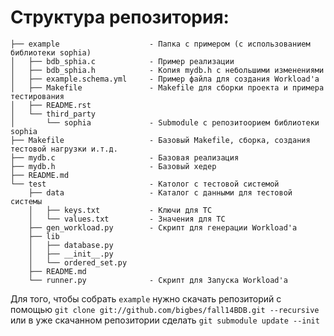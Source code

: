 # Структура репозитория:

```
├── example                    - Папка с примером (с использованием библиотеки sophia)
│   ├── bdb_sphia.c            - Пример реализации
│   ├── bdb_sphia.h            - Копия mydb.h с небольшими изменениями
│   ├── example.schema.yml     - Пример файла для создания Workload'а
│   ├── Makefile               - Makefile для сборки проекта и примера тестирования
│   ├── README.rst
│   └── third_party
│       └── sophia             - Submodule с репозитоорием библиотеки sophia
├── Makefile                   - Базовый Makefile, сборка, создания тестовой нагрузки и.т.д.
├── mydb.c                     - Базовая реализация
├── mydb.h                     - Базовый хедер
├── README.md
└── test                       - Католог с тестовой системой
    ├── data                   - Каталог с данными для тестовой системы
    │   ├── keys.txt           - Ключи для ТС
    │   └── values.txt         - Значения для ТС
    ├── gen_workload.py        - Скрипт для генерации Workload'a
    ├── lib
    │   ├── database.py
    │   ├── __init__.py
    │   └── ordered_set.py
    ├── README.md
    └── runner.py              - Скрипт для Запуска Workload'а
```

Для того, чтобы собрать `example` нужно скачать репозиторий с помощью
`git clone git://github.com/bigbes/fall14BDB.git --recursive`
или в уже скачанном репозитории сделать `git submodule update --init`
